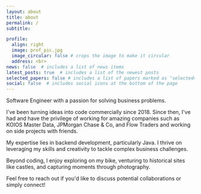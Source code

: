 ```yaml
---
layout: about
title: about
permalink: /
subtitle:

profile:
  align: right
  image: prof_pic.jpg
  image_circular: false # crops the image to make it circular
  address: <br>
news: false  # includes a list of news items
latest_posts: true  # includes a list of the newest posts
selected_papers: false # includes a list of papers marked as "selected={true}"
social: false  # includes social icons at the bottom of the page
---
```


Software Engineer with a passion for solving business problems. 

I've been turning ideas into code commercially since 2018. Since then, I've had and have the privilege of working for amazing companies such as KOIOS Master Data, JPMorgan Chase & Co, and Flow Traders and working on side projects with friends.

My expertise lies in backend development, particularly Java. I thrive on leveraging my skills and creativity to tackle complex business challenges.

Beyond coding, I enjoy exploring on my bike, venturing to historical sites like castles, and capturing moments through photography.

Feel free to reach out if you'd like to discuss potential collaborations or simply connect!